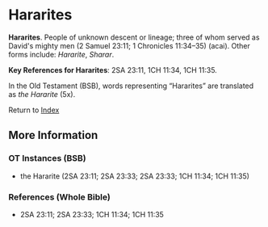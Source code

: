 # Hararites
**Hararites**. 
People of unknown descent or lineage; three of whom served as David's mighty men (2 Samuel 23:11; 1 Chronicles 11:34–35) (acai). 
Other forms include: 
*Hararite*, *Sharar*. 


**Key References for Hararites**: 
2SA 23:11, 1CH 11:34, 1CH 11:35. 


In the Old Testament (BSB), words representing “Hararites” are translated as 
*the Hararite* (5x). 




Return to [Index](00-Index.md)

## More Information

### OT Instances (BSB)

* the Hararite (2SA 23:11; 2SA 23:33; 2SA 23:33; 1CH 11:34; 1CH 11:35)



### References (Whole Bible)

* 2SA 23:11; 2SA 23:33; 1CH 11:34; 1CH 11:35




